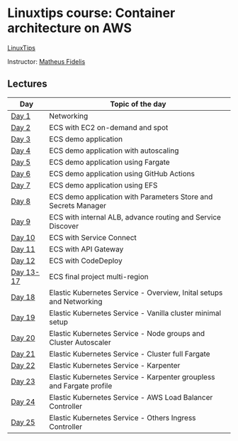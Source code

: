 # Linuxtips course:  Container architecture on AWS

[LinuxTips](https://linuxtips.io/treinamento/arquitetura-de-containers-na-aws/)

Instructor: [Matheus Fidelis](https://linktr.ee/fidelissauro)

## Lectures

| Day                               | Topic of the day                                                     |
|-----------------------------------|----------------------------------------------------------------------|
| [Day 1](day1/README.md)           | Networking                                                           |
| [Day 2](day2/README.md)           | ECS with EC2 on-demand and spot                                      |
| [Day 3](day3/README.md)           | ECS demo application                                                 |
| [Day 4](day4/README.md)           | ECS demo application with autoscaling                                |
| [Day 5](day5/README.md)           | ECS demo application using Fargate                                   |
| [Day 6](day6/README.md)           | ECS demo application using GitHub Actions                            |
| [Day 7](day7/README.md)           | ECS demo application using EFS                                       |
| [Day 8](day8/README.md)           | ECS demo application with Parameters Store and Secrets Manager       |
| [Day 9](day9/README.md)           | ECS with internal ALB, advance routing and Service Discover          |
| [Day 10](day10/README.md)         | ECS with Service Connect                                             |
| [Day 11](day11/README.md)         | ECS with API Gateway                                                 |
| [Day 12](day12/README.md)         | ECS with CodeDeploy                                                  |
| [Day 13-17](day13_17/README.md)   | ECS final project multi-region                                       |
| [Day 18](day18/README.md)         | Elastic Kubernetes Service - Overview, Inital setups and Networking  |
| [Day 19](day19/README.md)         | Elastic Kubernetes Service - Vanilla cluster minimal setup           |
| [Day 20](day20/README.md)         | Elastic Kubernetes Service - Node groups and Cluster Autoscaler      |
| [Day 21](day21/README.md)         | Elastic Kubernetes Service - Cluster full Fargate                    |
| [Day 22](day22/README.md)         | Elastic Kubernetes Service - Karpenter                               |
| [Day 23](day23/README.md)         | Elastic Kubernetes Service - Karpenter groupless and Fargate profile |
| [Day 24](day24/README.md)         | Elastic Kubernetes Service - AWS Load Balancer Controller            |
| [Day 25](day25/README.md)         | Elastic Kubernetes Service - Others Ingress Controller               |
